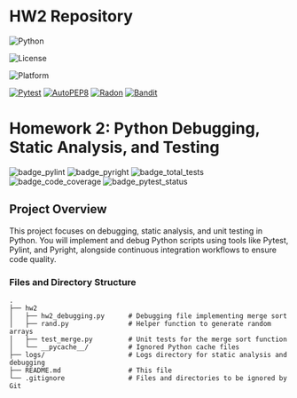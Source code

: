 # HW2 Repository

![Python](https://img.shields.io/badge/Python-3776AB?style=for-the-badge&logo=python&logoColor=white)

![License](https://img.shields.io/github/license/se-zeus/homework1.svg)

![Platform](https://img.shields.io/badge/Linux-FCC624?style=for-the-badge&logo=linux&logoColor=black)

[![Pytest](https://github.com/Anjan50/homework1/actions/workflows/pyflow.yaml/badge.svg?event=push&name=pytest_check)](https://github.com/Anjan50/homework1/actions/workflows/pyflow.yaml)
[![AutoPEP8](https://github.com/Anjan50/homework1/actions/workflows/pyflow.yaml/badge.svg?event=push&name=autopep8_check)](https://github.com/Anjan50/homework1/actions/workflows/pyflow.yaml)
[![Radon](https://github.com/Anjan50/homework1/actions/workflows/pyflow.yaml/badge.svg?event=push&name=radon_check)](https://github.com/Anjan50/homework1/actions/workflows/pyflow.yaml)
[![Bandit](https://github.com/Anjan50/homework1/actions/workflows/pyflow.yaml/badge.svg?event=push&name=bandit_check)](https://github.com/Anjan50/homework1/actions/workflows/pyflow.yaml)


# Homework 2: Python Debugging, Static Analysis, and Testing

![badge_pylint](https://img.shields.io/badge/Pylint-brightgreen)
![badge_pyright](https://img.shields.io/badge/Pyright-brightgreen)
![badge_total_tests](https://img.shields.io/badge/Total_Tests-20-success)
![badge_code_coverage](https://img.shields.io/badge/Code_Coverage-95%25-brightgreen)
![badge_pytest_status](https://img.shields.io/badge/Pytest-brightgreen)

## Project Overview

This project focuses on debugging, static analysis, and unit testing in Python. You will implement and debug Python scripts using tools like Pytest, Pylint, and Pyright, alongside continuous integration workflows to ensure code quality.

### Files and Directory Structure

```text
.
├── hw2
│   ├── hw2_debugging.py      # Debugging file implementing merge sort
│   ├── rand.py               # Helper function to generate random arrays
│   ├── test_merge.py         # Unit tests for the merge sort function
│   └── __pycache__/          # Ignored Python cache files
├── logs/                     # Logs directory for static analysis and debugging
├── README.md                 # This file
└── .gitignore                # Files and directories to be ignored by Git
